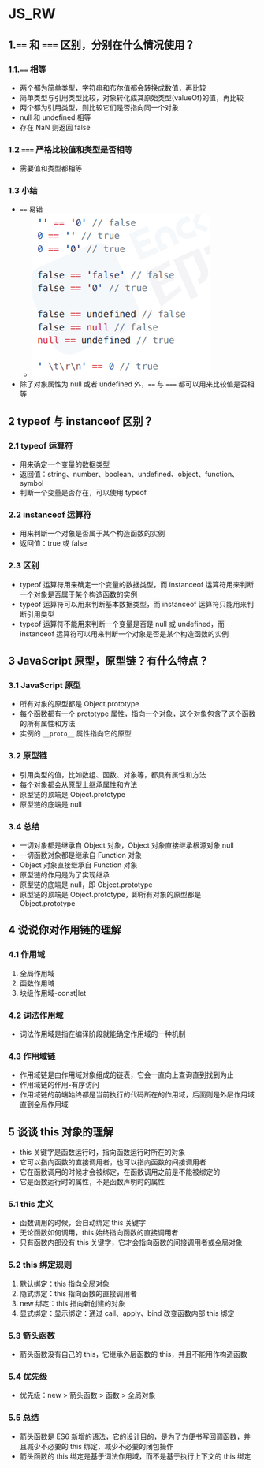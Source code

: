 # JS_RW

## 1.`==` 和 `===` 区别，分别在什么情况使用？

### 1.1.`==` 相等

- 两个都为简单类型，字符串和布尔值都会转换成数值，再比较
- 简单类型与引用类型比较，对象转化成其原始类型(valueOf)的值，再比较
- 两个都为引用类型，则比较它们是否指向同一个对象
- null 和 undefined 相等
- 存在 NaN 则返回 false

### 1.2 `===` 严格比较值和类型是否相等

- 需要值和类型都相等

### 1.3 小结

- `==` 易错
  - ![相等号易错图示](../../public/images/1.相等号易错图示.png)
- 除了对象属性为 null 或者 undefined 外，`==` 与 `===` 都可以用来比较值是否相等

## 2 typeof 与 instanceof 区别？

### 2.1 typeof 运算符

- 用来确定一个变量的数据类型
- 返回值：string、number、boolean、undefined、object、function、symbol
- 判断一个变量是否存在，可以使用 typeof

### 2.2 instanceof 运算符

- 用来判断一个对象是否属于某个构造函数的实例
- 返回值：true 或 false

### 2.3 区别

- typeof 运算符用来确定一个变量的数据类型，而 instanceof 运算符用来判断一个对象是否属于某个构造函数的实例
- typeof 运算符可以用来判断基本数据类型，而 instanceof 运算符只能用来判断引用类型
- typeof 运算符不能用来判断一个变量是否是 null 或 undefined，而 instanceof 运算符可以用来判断一个对象是否是某个构造函数的实例

## 3 JavaScript 原型，原型链？有什么特点？

### 3.1 JavaScript 原型

- 所有对象的原型都是 Object.prototype
- 每个函数都有一个 prototype 属性，指向一个对象，这个对象包含了这个函数的所有属性和方法
- 实例的 `__proto__` 属性指向它的原型

### 3.2 原型链

- 引用类型的值，比如数组、函数、对象等，都具有属性和方法
- 每个对象都会从原型上继承属性和方法
- 原型链的顶端是 Object.prototype
- 原型链的底端是 null

### 3.4 总结

- 一切对象都是继承自 Object 对象，Object 对象直接继承根源对象 null
- 一切函数对象都是继承自 Function 对象
- Object 对象直接继承自 Function 对象
- 原型链的作用是为了实现继承
- 原型链的底端是 null，即 Object.prototype
- 原型链的顶端是 Object.prototype，即所有对象的原型都是 Object.prototype

## 4 说说你对作用链的理解

### 4.1 作用域

1. 全局作用域
2. 函数作用域
3. 块级作用域-const|let

### 4.2 词法作用域

- 词法作用域是指在编译阶段就能确定作用域的一种机制

### 4.3 作用域链

- 作用域链是由作用域对象组成的链表，它会一直向上查询直到找到为止
- 作用域链的作用-有序访问
- 作用域链的前端始终都是当前执行的代码所在的作用域，后面则是外层作用域直到全局作用域

## 5 谈谈 this 对象的理解

- this 关键字是函数运行时，指向函数运行时所在的对象
- 它可以指向函数的直接调用者，也可以指向函数的间接调用者
- 它在函数调用的时候才会被绑定，在函数调用之前是不能被绑定的
- 它是函数运行时的属性，不是函数声明时的属性

### 5.1 this 定义

- 函数调用的时候，会自动绑定 this 关键字
- 无论函数如何调用，this 始终指向函数的直接调用者
- 只有函数内部没有 this 关键字，它才会指向函数的间接调用者或全局对象

### 5.2 this 绑定规则

1. 默认绑定：this 指向全局对象
2. 隐式绑定：this 指向函数的直接调用者
3. new 绑定：this 指向新创建的对象
4. 显式绑定：显示绑定：通过 call、apply、bind 改变函数内部 this 绑定

### 5.3 箭头函数

- 箭头函数没有自己的 this，它继承外层函数的 this，并且不能用作构造函数

### 5.4 优先级

- 优先级：new > 箭头函数 > 函数 > 全局对象

### 5.5 总结

- 箭头函数是 ES6 新增的语法，它的设计目的，是为了方便书写回调函数，并且减少不必要的 this 绑定，减少不必要的闭包操作
- 箭头函数的 this 绑定是基于词法作用域，而不是基于执行上下文的 this 绑定
